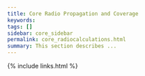 ```yaml
---
title: Core Radio Propagation and Coverage
keywords: 
tags: []
sidebar: core_sidebar
permalink: core_radiocalculations.html
summary: This section describes ... 
---
```




{% include links.html %}